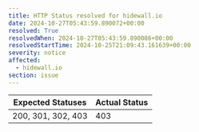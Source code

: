 ```yaml
---
title: HTTP Status resolved for hidewall.io
date: 2024-10-27T05:43:59.890072+00:00
resolved: True
resolvedWhen: 2024-10-27T05:43:59.890086+00:00
resolvedStartTime: 2024-10-25T21:09:43.161639+00:00
severity: notice
affected:
  - hidewall.io
section: issue
---
```


| Expected Statuses | Actual Status  |
|-------------------|----------------|
| 200, 301, 302, 403 | 403 |
